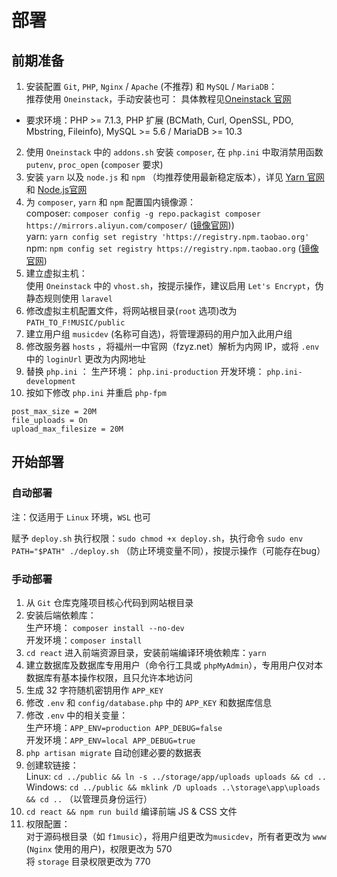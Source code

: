 # 部署

## 前期准备
1. 安装配置 `Git`, `PHP`, `Nginx` / `Apache` (不推荐) 和 `MySQL` / `MariaDB`：  
 推荐使用 `Oneinstack`，手动安装也可：
 具体教程见[Oneinstack 官网](https://oneinstack.com)  
 - 要求环境：PHP >= 7.1.3, PHP 扩展 (BCMath, Curl, OpenSSL, PDO, Mbstring, Fileinfo), MySQL >= 5.6 / MariaDB >= 10.3
2. 使用 `Oneinstack` 中的 `addons.sh` 安装 `composer`, 在 `php.ini` 中取消禁用函数 `putenv`, `proc_open` (`composer` 要求)
3. 安装 `yarn` 以及 `node.js` 和 `npm` （均推荐使用最新稳定版本），详见 [Yarn 官网](https://yarnpkg.com/) 和 [Node.js官网](https://nodejs.org/)
4. 为 `composer`, `yarn` 和 `npm` 配置国内镜像源：  
 composer: `composer config -g repo.packagist composer https://mirrors.aliyun.com/composer/` ([镜像官网](https://mirrors.aliyun.com/composer/)))  
 yarn: `yarn config set registry 'https://registry.npm.taobao.org'`  
 npm: `npm config set registry https://registry.npm.taobao.org` ([镜像官网](https://npm.taobao.org/))
5. 建立虚拟主机：  
 使用 `Oneinstack` 中的 `vhost.sh`，按提示操作，建议启用 `Let's Encrypt`，伪静态规则使用 `laravel`
6. 修改虚拟主机配置文件，将网站根目录(`root` 选项)改为 `PATH_TO_F!MUSIC/public`
7. 建立用户组 `musicdev` (名称可自选)，将管理源码的用户加入此用户组
8. 修改服务器 `hosts` ，将福州一中官网（fzyz.net）解析为内网 IP，或将 `.env` 中的 `loginUrl` 更改为内网地址
9. 替换 `php.ini` ：
 生产环境： `php.ini-production`
 开发环境： `php.ini-development`
9.  按如下修改 `php.ini` 并重启 `php-fpm`
 ```
 post_max_size = 20M
 file_uploads = On
 upload_max_filesize = 20M
 ```

## 开始部署
### 自动部署
注：仅适用于 `Linux` 环境，`WSL` 也可

赋予 `deploy.sh` 执行权限：`sudo chmod +x deploy.sh`，执行命令 `sudo env PATH="$PATH" ./deploy.sh` （防止环境变量不同），按提示操作（可能存在bug）

### 手动部署
1. 从 `Git` 仓库克隆项目核心代码到网站根目录
2. 安装后端依赖库：  
 生产环境： `composer install --no-dev`  
 开发环境：`composer install`
3. `cd react` 进入前端资源目录，安装前端编译环境依赖库：`yarn`
4. 建立数据库及数据库专用用户（命令行工具或 `phpMyAdmin`），专用用户仅对本数据库有基本操作权限，且只允许本地访问
5. 生成 32 字符随机密钥用作 `APP_KEY`
6. 修改 `.env` 和 `config/database.php` 中的 `APP_KEY` 和数据库信息
7. 修改 `.env` 中的相关变量：  
 生产环境：`APP_ENV=production APP_DEBUG=false`  
 开发环境：`APP_ENV=local APP_DEBUG=true`
8. `php artisan migrate` 自动创建必要的数据表
9. 创建软链接：  
 Linux: `cd ../public && ln -s ../storage/app/uploads uploads && cd ..`  
 Windows: `cd ../public && mklink /D uploads ..\storage\app\uploads && cd ..` （以管理员身份运行）
10. `cd react && npm run build` 编译前端 JS & CSS 文件
11. 权限配置：  
 对于源码根目录（如 `f1music`），将用户组更改为`musicdev`，所有者更改为 `www` (`Nginx` 使用的用户)，权限更改为 570  
 将 `storage` 目录权限更改为 770